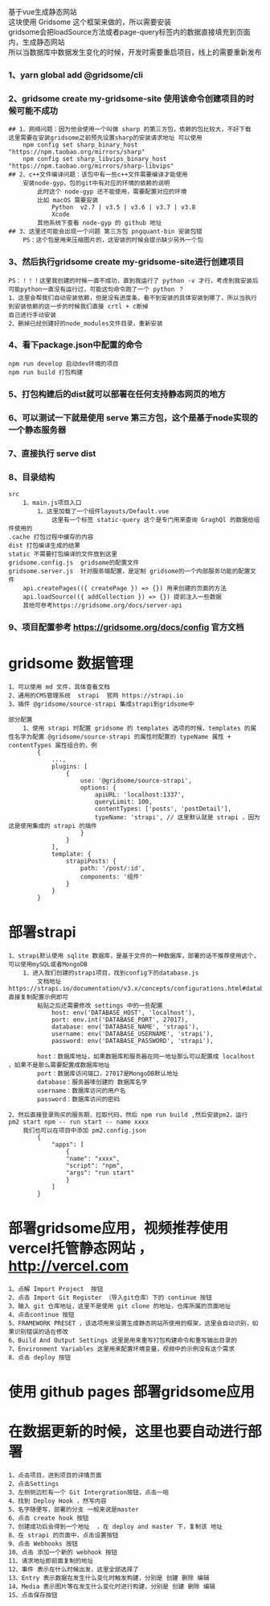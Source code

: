 基于vue生成静态网站  
这块使用 Gridsome 这个框架来做的，所以需要安装  
gridsome会把loadSource方法或者page-query标签内的数据直接填充到页面内，生成静态网站  
所以当数据库中数据发生变化的时候，开发时需要重启项目，线上的需要重新发布  

### 1、yarn global add @gridsome/cli

### 2、gridsome create my-gridsome-site 使用该命令创建项目的时候可能不成功  
    ## 1、网络问题：因为他会使用一个叫做 sharp 的第三方包，依赖的包比较大，不好下载  
    这里需要在安装gridsome之前预先设置sharp的安装请求地址 可以使用  
        npm config set sharp_binary_host "https://npm.taobao.org/mirrors/sharp"  
        npm config set sharp_libvips_binary_host "https://npm.taobao.org/mirrors/sharp-libvips"  
    ## 2、c++文件编译问题：该包中有一些c++文件需要编译才能使用  
        安装node-gyp，包的git中有对应的环境的依赖的说明  
            此时这个 node-gyp 还不能使用，需要配置对应的环境  
            比如 macOS 需要安装  
                Python  v2.7 | v3.5 | v3.6 | v3.7 | v3.8  
                Xcode  
            其他系统下查看 node-gyp 的 github 地址  
    ## 3、这里还可能会出现一个问题 第三方包 pngquant-bin 安装包错  
        PS：这个包是用来压缩图片的，这安装的时候会提示缺少另外一个包  

### 3、然后执行gridsome create my-gridsome-site进行创建项目  
    PS：！！！这里我创建的时候一直不成功，直到我运行了 python -v 才行，考虑到我安装后可能python一直没有运行过，可能这句命令跑了一个 python ？   
    1、这里会帮我们自动安装依赖，但是没有进度条，看不到安装的具体安装到哪了，所以当执行到安装依赖的这一步的时候我们直接 crtl + c断掉
    自己进行手动安装  
    2、删掉已经创建好的node_modules文件目录，重新安装   

### 4、看下package.json中配置的命令  
    npm run develop 启动dev环境的项目  
    npm run build 打包构建  

### 5、打包构建后的dist就可以部署在任何支持静态网页的地方  

### 6、可以测试一下就是使用 serve 第三方包，这个是基于node实现的一个静态服务器  

### 7、直接执行 serve dist

### 8、目录结构  
    src  
        1、main.js项目入口  
            1、这里加载了一个组件layouts/Default.vue  
                这里有一个标签 static-query 这个是专门用来查询 GraghQl 的数据给组件使用的  
    .cache 打包过程中缓存的内容  
    dist 打包编译生成的结果  
    static 不需要打包编译的文件放到这里  
    gridsome.config.js  gridsome的配置文件  
    gridsome.server.js  针对服务端配置，是定制 gridsome的一个内部服务功能的配置文件  
        api.createPages(({ createPage }) => {}) 用来创建的页面的方法  
        api.loadSource(({ addCollection }) => {}) 提前注入一些数据   
        其他可参考https://gridsome.org/docs/server-api  

### 9、项目配置参考 https://gridsome.org/docs/config 官方文档  


# gridsome 数据管理    
    1、可以使用 md 文件，具体查看文档  
    2、通用的CMS管理系统  strapi  官网 https://strapi.io  
    3、插件 @gridsome/source-strapi 集成strapi到gridsome中  
 
    部分配置
        1、使用 strapi 时配置 gridsome 的 templates 选项的时候，templates 的属性名字为配置 @gridsome/source-strapi 的属性时配置的 typeName 属性 + contentTypes 属性组合的，例 
            {
                ...,
                plugins: [
                    {
                        use: '@gridsome/source-strapi',
                        options: {
                            apiURL: 'localhost:1337',
                            queryLimit: 100,
                            contentTypes: ['posts', 'postDetail'],
                            typeName: 'strapi', // 这里默认就是 strapi ，因为这是使用集成的 strapi 的插件
                        }
                    }
                ],
                template: {
                    strapiPosts: {
                        path: '/post/:id',
                        components: '组件'
                    }
                }
            }


# 部署strapi  
    1、strapi默认使用 sqlite 数据库，是基于文件的一种数据库，部署的话不推荐使用这个，可以使用mySQL或者MongoDB  
        1、进入我们创建的strapi项目，找到config下的database.js   
            文档地址 https://strapi.io/documentation/v3.x/concepts/configurations.html#database 直接复制配置示例即可
            粘贴之后还需要修改 settings 中的一些配置  
                host: env('DATABASE_HOST', 'localhost'),  
                port: env.int('DATABASE_PORT', 27017),  
                database: env('DATABASE_NAME', 'strapi'),  
                username: env('DATABASE_USERNAME', 'strapi'),  
                password: env('DATABASE_PASSWORD', 'strapi'),  

            host：数据库地址，如果数据库和服务器在同一地址那么可以配置成 localhost ，如果不是那么需要配置成数据库地址  
            port：数据库访问端口，27017是MongoDB默认地址  
            database：服务器嗦创建的 数据库名字   
            username：数据库访问的用户名  
            password：数据库访问的密码  

    2、然后直接登录购买的服务期，拉取代码，然后 npm run build ,然后安装pm2，运行 pm2 start npm -- run start -- name xxxx  
        我们也可以在项目中添加 pm2.config.json  
            {
                "apps": [
                    {
                    "name": "xxxx",
                    "script": "npm",
                    "args": "run start"
                    }
                ]
            }

# 部署gridsome应用，视频推荐使用vercel托管静态网站 ， http://vercel.com  
    1、点解 Import Project  按钮  
    2、点击 Import Git Register （导入git仓库）下的 continue 按钮  
    3、输入 git 仓库地址，这里不是使用 git clone 的地址，仓库所属的页面地址  
    4、点击continue 按钮  
    5、FRAMEWORK PRESET ，该选项用来设置生成静态网站所使用的框架，这里会自动识别，如果识别错误的话在修改  
    6、Build And Output Settings 这里是用来重写打包构建命令和重写输出目录的  
    7、Environment Variables 这里用来配置环境变量，视频中的示例没有这个需求  
    8、点击 deploy 按钮  

# 使用 github pages 部署gridsome应用

# 在数据更新的时候，这里也要自动进行部署  
    1、点击项目，进到项目的详情页面  
    2、点击Settings  
    3、左侧侧边栏有一个 Git Intergration按钮，点击一哈  
    4、找到 Deploy Hook ，然写内容  
    5、名字随便写，部署的分支 一般来说是master  
    6、点击 create hook 按钮   
    7、创建成功后会得到一个地址  ，在 deploy and master 下，复制该 地址  
    8、在 strapi 的页面中，点击设置按钮  
    9、点击 Webhooks 按钮  
    10、点击 添加一个新的 webhook 按钮  
    11、请求地址即前面复制的地址   
    12、事件 表示在什么时候出发，这里全部选择了   
    13、Entry 表示数据在发生什么变化时触发构建，分别是 创建 删除 编辑  
    14、Media 表示图片等在发生什么变化时进行构建，分别是 创建 删除 编辑  
    15、点击保存按钮  



 
                             